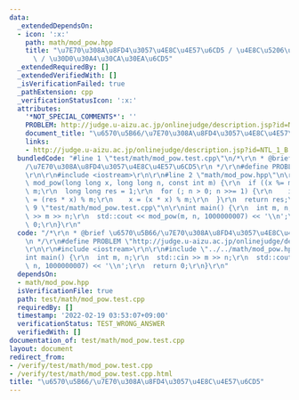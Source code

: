 ```yaml
---
data:
  _extendedDependsOn:
  - icon: ':x:'
    path: math/mod_pow.hpp
    title: "\u7E70\u308A\u8FD4\u3057\u4E8C\u4E57\u6CD5 / \u4E8C\u5206\u7D2F\u4E57\u6CD5\
      \ / \u30D0\u30A4\u30CA\u30EA\u6CD5"
  _extendedRequiredBy: []
  _extendedVerifiedWith: []
  _isVerificationFailed: true
  _pathExtension: cpp
  _verificationStatusIcon: ':x:'
  attributes:
    '*NOT_SPECIAL_COMMENTS*': ''
    PROBLEM: http://judge.u-aizu.ac.jp/onlinejudge/description.jsp?id=NTL_1_B
    document_title: "\u6570\u5B66/\u7E70\u308A\u8FD4\u3057\u4E8C\u4E57\u6CD5"
    links:
    - http://judge.u-aizu.ac.jp/onlinejudge/description.jsp?id=NTL_1_B
  bundledCode: "#line 1 \"test/math/mod_pow.test.cpp\"\n/*\r\n * @brief \u6570\u5B66\
    /\u7E70\u308A\u8FD4\u3057\u4E8C\u4E57\u6CD5\r\n */\r\n#define PROBLEM \"http://judge.u-aizu.ac.jp/onlinejudge/description.jsp?id=NTL_1_B\"\
    \r\n\r\n#include <iostream>\r\n\r\n#line 2 \"math/mod_pow.hpp\"\n\r\nlong long\
    \ mod_pow(long long x, long long n, const int m) {\r\n  if ((x %= m) < 0) x +=\
    \ m;\r\n  long long res = 1;\r\n  for (; n > 0; n >>= 1) {\r\n    if (n & 1) res\
    \ = (res * x) % m;\r\n    x = (x * x) % m;\r\n  }\r\n  return res;\r\n}\r\n#line\
    \ 9 \"test/math/mod_pow.test.cpp\"\n\r\nint main() {\r\n  int m, n;\r\n  std::cin\
    \ >> m >> n;\r\n  std::cout << mod_pow(m, n, 1000000007) << '\\n';\r\n  return\
    \ 0;\r\n}\r\n"
  code: "/*\r\n * @brief \u6570\u5B66/\u7E70\u308A\u8FD4\u3057\u4E8C\u4E57\u6CD5\r\
    \n */\r\n#define PROBLEM \"http://judge.u-aizu.ac.jp/onlinejudge/description.jsp?id=NTL_1_B\"\
    \r\n\r\n#include <iostream>\r\n\r\n#include \"../../math/mod_pow.hpp\"\r\n\r\n\
    int main() {\r\n  int m, n;\r\n  std::cin >> m >> n;\r\n  std::cout << mod_pow(m,\
    \ n, 1000000007) << '\\n';\r\n  return 0;\r\n}\r\n"
  dependsOn:
  - math/mod_pow.hpp
  isVerificationFile: true
  path: test/math/mod_pow.test.cpp
  requiredBy: []
  timestamp: '2022-02-19 03:53:07+09:00'
  verificationStatus: TEST_WRONG_ANSWER
  verifiedWith: []
documentation_of: test/math/mod_pow.test.cpp
layout: document
redirect_from:
- /verify/test/math/mod_pow.test.cpp
- /verify/test/math/mod_pow.test.cpp.html
title: "\u6570\u5B66/\u7E70\u308A\u8FD4\u3057\u4E8C\u4E57\u6CD5"
---
```

